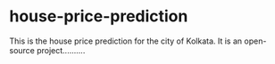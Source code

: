 # house-price-prediction

This is the house price prediction for the city of Kolkata. It is an open-source project..........
